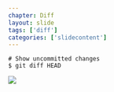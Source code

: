 ```yaml
---
chapter: Diff
layout: slide
tags: ['diff']
categories: ['slidecontent']
---
```


	# Show uncommitted changes
	$ git diff HEAD

<img class="diagram" src="assets/diagrams/git-diff-head.png">

<!--
(Working -- Repo)
-->